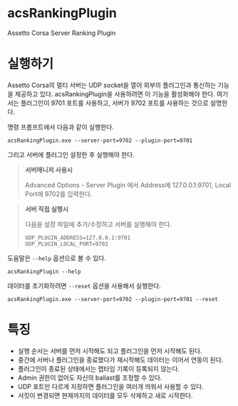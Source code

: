 # acsRankingPlugin
Assetto Corsa Server Ranking Plugin

# 실행하기
Assetto Corsa의 멀티 서버는 UDP socket을 열어 외부의 플러그인과 통신하는 기능을 제공하고 있다. acsRankingPlugin을 사용하려면 이 기능을 활성화해야 한다. 여기서는 플러그인이 9701 포트를 사용하고, 서버가 9702 포트를 사용하는 것으로 설명한다.

명령 프롬프트에서 다음과 같이 실행한다.

```
acsRankingPlugin.exe --server-port=9702 --plugin-port=9701
```

그리고 서버에 플러그인 설정한 후 실행해야 한다.

> **서버매니저 사용시**
>
> Advanced Options - Server Plugin 에서 Address에 127.0.0.1:9701, Local Port에 9702를 입력한다.

> **서버 직접 실행시**
>
> 다음을 설정 파일에 추가/수정하고 서버를 실행해야 한다.
>
> ```
> UDP_PLUGIN_ADDRESS=127.0.0.1:9701
> UDP_PLUGIN_LOCAL_PORT=9702
> ```

도움말은 ``--help`` 옵션으로 볼 수 있다.

```
acsRankingPlugin --help
```

데이터를 초기화하려면 ``--reset`` 옵션을 사용해서 실행한다.

```
acsRankingPlugin.exe --server-port=9702 --plugin-port=9701 --reset
```


# 특징
* 실행 순서는 서버를 먼저 시작해도 되고 플러그인을 먼저 시작해도 된다.
* 중간에 서버나 플러그인을 종료했다가 재시작해도 데이터는 이어서 연동이 된다.
* 플러그인이 종료된 상태에서는 랩타임 기록이 등록되지 않는다.
* Admin 권한이 없어도 자신의 ballast를 조정할 수 있다.
* UDP 포트만 다르게 지정하면 플러그인을 여러개 띄워서 사용할 수 있다.
* 서킷이 변경되면 현재까지의 데이터를 모두 삭제하고 새로 시작한다.
